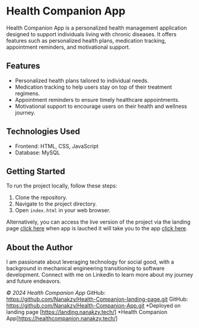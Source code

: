 # Health Companion App

Health Companion App is a personalized health management application designed to support individuals living with chronic diseases. It offers features such as personalized health plans, medication tracking, appointment reminders, and motivational support.

## Features

- Personalized health plans tailored to individual needs.
- Medication tracking to help users stay on top of their treatment regimens.
- Appointment reminders to ensure timely healthcare appointments.
- Motivational support to encourage users on their health and wellness journey.

## Technologies Used

- Frontend: HTML, CSS, JavaScript
- Database: MySQL

## Getting Started

To run the project locally, follow these steps:

1. Clone the repository.
2. Navigate to the project directory.
3. Open `index.html` in your web browser.

Alternatively, you can access the live version of the project via the landing page [click here](https://nanakzy.github.io/Health-Companion-landing-page) when app is lauched it will take you to the app [click here](https://nanakzy.github.io/Health-Companion-App/).


## About the Author

I am passionate about leveraging technology for social good, with a background in mechanical engineering transitioning to software development. Connect with me on LinkedIn to learn more about my journey and future endeavors.


*© 2024 Health Companion App* 
GitHub: https://github.com/Nanakzy/Health-Companion-landing-page.git
GitHub: https://github.com/Nanakzy/Health-Companion-App.git
*Deployed on landing page [https://landing.nanakzy.tech/]
*Health Companion App[https://healthcompanion.nanakzy.tech/]
